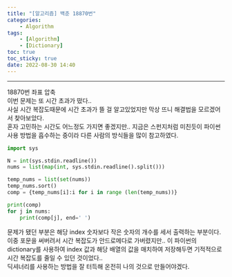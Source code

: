 ```yaml
---
title: "[알고리즘] 백준 18870번"
categories:
    - Algorithm
tags:
    - [Algorithm]
    - [Dictionary]
toc: true
toc_sticky: true
date: 2022-08-30 14:40
---
```

--------------------------

18870번 좌표 압축  
이번 문제는 또 시간 초과가 떴다..  
사실 시간 복잡도때문에 시간 초과가 뜰 걸 알고있었지만 막상 뜨니 해결법을 모르겠어서 찾아보았다.  
혼자 고민하는 시간도 어느정도 가지면 좋겠지만.. 지금은 스펀지처럼 미친듯이 파이썬 사용 방법을 흡수하는 중이라 다른 사람의 방식들을 많이 참고하였다.  

```python
import sys

N = int(sys.stdin.readline())
nums = list(map(int, sys.stdin.readline().split()))

temp_nums = list(set(nums))
temp_nums.sort()
comp = {temp_nums[i]:i for i in range (len(temp_nums))}

print(comp)
for j in nums:
    print(comp[j], end=' ')
```
문제가 됐던 부분은 해당 index 숫자보다 작은 숫자의 개수를 세서 출력하는 부분이다.  
이중 포문을 써버려서 시간 복잡도가 안드로메다로 가버렸지만.. 이 파이썬의 dictionary를 사용하여 index 값과 해당 배열의 값을 매치하여 저장해두면 기적적으로 시간 복잡도를 줄일 수 있던 것이었다..  
딕셔너리를 사용하는 방법을 잘 터득해 온전히 나의 것으로 만들어야겠다.